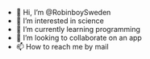 - 👋 Hi, I’m @RobinboySweden
- 👀 I’m interested in science  
- 🌱 I’m currently learning programming
- 💞️ I’m looking to collaborate on an app
- 📫 How to reach me by mail

<!---
RobinboySweden/RobinboySweden is a ✨ special ✨ repository because its `README.md` (this file) appears on your GitHub profile.
You can click the Preview link to take a look at your changes.
--->

